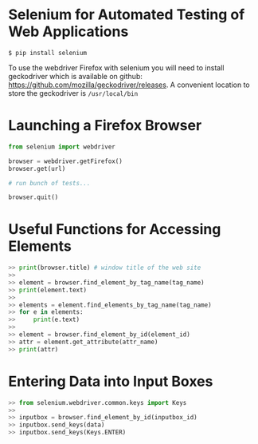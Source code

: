Selenium for Automated Testing of Web Applications
==================================================

```shell
$ pip install selenium
```

To use the webdriver Firefox with selenium you will need to install geckodriver which is available on github: https://github.com/mozilla/geckodriver/releases. A convenient location to store the geckodriver is `/usr/local/bin`

# Launching a Firefox Browser

```python
from selenium import webdriver

browser = webdriver.getFirefox()
browser.get(url)

# run bunch of tests...

browser.quit()
```

# Useful Functions for Accessing Elements
```python
>> print(browser.title) # window title of the web site
>>
>> element = browser.find_element_by_tag_name(tag_name)
>> print(element.text)
>>
>> elements = element.find_elements_by_tag_name(tag_name)
>> for e in elements:
>>     print(e.text)
>>
>> element = browser.find_element_by_id(element_id)
>> attr = element.get_attribute(attr_name)
>> print(attr)
```

# Entering Data into Input Boxes
```python
>> from selenium.webdriver.common.keys import Keys
>>
>> inputbox = browser.find_element_by_id(inputbox_id)
>> inputbox.send_keys(data)
>> inputbox.send_keys(Keys.ENTER)
```
